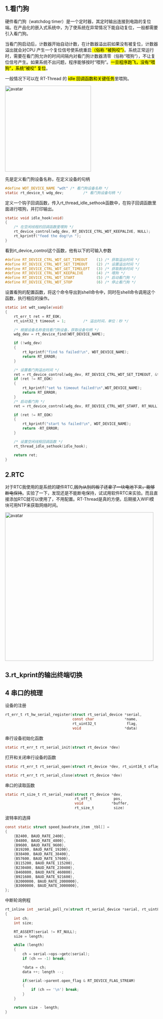 ## 1.看门狗

硬件看门狗（watchdog timer）是一个定时器，其定时输出连接到电路的复位端。在产品化的嵌入式系统中，为了使系统在异常情况下能自动复位，一般都需要引入看门狗。

当看门狗启动后，计数器开始自动计数，在计数器溢出前如果没有被复位，计数器溢出就会对CPU 产生一个复位信号使系统重启<mark>（俗称 “被狗咬”）</mark>。系统正常运行时，需要在看门狗允许的时间间隔内对看门狗计数器清零（俗称“喂狗“），不让复位信号产生。如果系统不出问题，程序能够按时“喂狗”。<mark>一旦程序跑飞，没有“喂狗”，系统“被咬” 复位</mark>。

一般情况下可以在 RT-Thread 的 <mark>idle 回调函数和关键任务</mark>里喂狗。

<img title="" src="https://img-blog.csdnimg.cn/acc2545acd5f4092bf2472ed1b154bb1.png" alt="avatar" data-align="center" width="283">

先是定义看门狗设备名称，在定义设备的句柄

```c
#define WDT_DEVICE_NAME "wdt" /* 看门狗设备名称 */
static rt_device_t wdg_dev;         /* 看门狗设备句柄 */
```

定义一个钩子回调函数，传入rt_thread_idle_sethook函数中，在钩子回调函数里面进行喂狗，并打印输出。

```c
static void idle_hook(void)
{
    /* 在空闲线程的回调函数里喂狗 */
    rt_device_control(wdg_dev, RT_DEVICE_CTRL_WDT_KEEPALIVE, NULL);
    rt_kprintf("feed the dog!\n ");
}
```

看到rt_device_control这个函数，他有以下的可输入参数

```c
#define RT_DEVICE_CTRL_WDT_GET_TIMEOUT    (1) /* 获取溢出时间 */
#define RT_DEVICE_CTRL_WDT_SET_TIMEOUT    (2) /* 设置溢出时间 */
#define RT_DEVICE_CTRL_WDT_GET_TIMELEFT   (3) /* 获取剩余时间 */
#define RT_DEVICE_CTRL_WDT_KEEPALIVE      (4) /* 喂狗 */
#define RT_DEVICE_CTRL_WDT_START          (5) /* 启动看门狗 */
#define RT_DEVICE_CTRL_WDT_STOP           (6) /* 停止看门狗 */
```

设置看狗的配置函数，将这个命令导出到shell命令中，同时在shell命令调用这个函数，执行相应的操作。

```c
static int wdt_sample(void)
{
    rt_err_t ret = RT_EOK;
    rt_uint32_t timeout = 1;        /* 溢出时间，单位：秒 */

    /* 根据设备名称查找看门狗设备，获取设备句柄 */
    wdg_dev = rt_device_find(WDT_DEVICE_NAME);

    if (!wdg_dev)
    {
        rt_kprintf("find %s failed!\n", WDT_DEVICE_NAME);
        return RT_ERROR;
    }

    /* 设置看门狗溢出时间 */
    ret = rt_device_control(wdg_dev, RT_DEVICE_CTRL_WDT_SET_TIMEOUT, &timeout);
    if (ret != RT_EOK)
    {
        rt_kprintf("set %s timeout failed!\n",WDT_DEVICE_NAME);
        return RT_ERROR;
    }
    /* 启动看门狗 */
    ret = rt_device_control(wdg_dev, RT_DEVICE_CTRL_WDT_START, RT_NULL);

    if (ret != RT_EOK)
    {
        rt_kprintf("start %s failed!\n", WDT_DEVICE_NAME);
        return -RT_ERROR;
    }

    /* 设置空闲线程回调函数 */
    rt_thread_idle_sethook(idle_hook);

    return ret;
}
```

## 2.RTC

对于RTC我使用的是系统的硬件RTC,~~因为从别的板子还拿了一块电池下来，能够断电保持~~。实验了一下，发现还是不能断电保持，试试用软件RTC来实验。而且直接添加RTC就可以使用了，不用配置。RT-Thread是真的方便。后期接入WIFI模块可用NTP来获取网络时间。

<img title="" src="https://img-blog.csdnimg.cn/d5ae2552f4f34513b6a2db8419a17944.png" alt="avatar" data-align="center" width="489">

## 3.rt_kprint的输出终端切换

## 

## 4 串口的梳理

设备的注册

```c
rt_err_t rt_hw_serial_register(struct rt_serial_device *serial,
                               const char              *name,
                               rt_uint32_t              flag,
                               void                    *data)
```

串行设备初始化函数

```c
static rt_err_t rt_serial_init(struct rt_device *dev)
```

打开和关闭串行设备的函数

```c
static rt_err_t rt_serial_open(struct rt_device *dev, rt_uint16_t oflag)
```

```c
static rt_err_t rt_serial_close(struct rt_device *dev)
```

串口的读取函数

```c
static rt_size_t rt_serial_read(struct rt_device *dev,
                                rt_off_t          pos,
                                void             *buffer,
                                rt_size_t         size)
```

波特率的选择

```c
const static struct speed_baudrate_item _tbl[] =
{
    {B2400, BAUD_RATE_2400},
    {B4800, BAUD_RATE_4800},
    {B9600, BAUD_RATE_9600},
    {B19200, BAUD_RATE_19200},
    {B38400, BAUD_RATE_38400},
    {B57600, BAUD_RATE_57600},
    {B115200, BAUD_RATE_115200},
    {B230400, BAUD_RATE_230400},
    {B460800, BAUD_RATE_460800},
    {B921600, BAUD_RATE_921600},
    {B2000000, BAUD_RATE_2000000},
    {B3000000, BAUD_RATE_3000000},
};
```



中断轮询例程

```c
rt_inline int _serial_poll_rx(struct rt_serial_device *serial, rt_uint8_t *data, int length)
{
    int ch;
    int size;

    RT_ASSERT(serial != RT_NULL);
    size = length;

    while (length)
    {
        ch = serial->ops->getc(serial);
        if (ch == -1) break;

        *data = ch;
        data ++; length --;

        if(serial->parent.open_flag & RT_DEVICE_FLAG_STREAM)
        {
            if (ch == '\n') break;
        }
    }

    return size - length;
}
```
